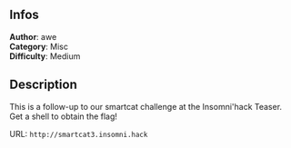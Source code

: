 ## Infos

**Author**: awe  
**Category**: Misc  
**Difficulty**: Medium  

## Description

This is a follow-up to our smartcat challenge at the Insomni'hack Teaser.  
Get a shell to obtain the flag!  

URL: `http://smartcat3.insomni.hack`

